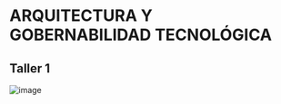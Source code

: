 # ARQUITECTURA Y GOBERNABILIDAD TECNOLÓGICA

## Taller 1

![image](https://user-images.githubusercontent.com/31891276/196775672-a1e5f695-1a8f-4606-a3d5-a13f5963c794.png)
